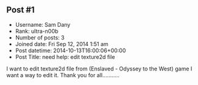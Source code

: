 ## Post #1
- Username: Sam Dany
- Rank: ultra-n00b
- Number of posts: 3
- Joined date: Fri Sep 12, 2014 1:51 am
- Post datetime: 2014-10-13T16:00:06+00:00
- Post Title: need help: edit texture2d file

I want to edit texture2d file from (Enslaved - Odyssey to the West) game
I want a way to edit it.
Thank you for all...........
